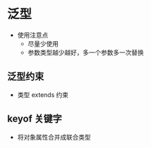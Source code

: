 # 泛型
- 使用注意点
  - 尽量少使用
  - 参数类型越少越好，多一个参数多一次替换

## 泛型约束
- 类型 extends 约束

## keyof 关键字
- 将对象属性合并成联合类型
